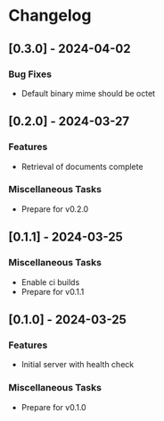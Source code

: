 # Changelog

## [0.3.0] - 2024-04-02

### Bug Fixes

- Default binary mime should be octet

## [0.2.0] - 2024-03-27

### Features

- Retrieval of documents complete

### Miscellaneous Tasks

- Prepare for v0.2.0

## [0.1.1] - 2024-03-25

### Miscellaneous Tasks

- Enable ci builds
- Prepare for v0.1.1

## [0.1.0] - 2024-03-25

### Features

- Initial server with health check

### Miscellaneous Tasks

- Prepare for v0.1.0
